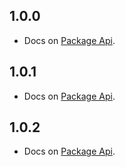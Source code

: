 ## 1.0.0

- Docs on <a href="https://github.com/AbdallahAwd/sweet_nav_bar">Package Api</a>.

## 1.0.1

- Docs on <a href="https://github.com/AbdallahAwd/sweet_nav_bar">Package Api</a>.

## 1.0.2

- Docs on <a href="https://github.com/AbdallahAwd/sweet_nav_bar">Package Api</a>.
